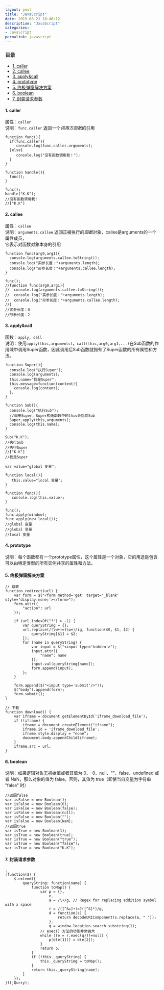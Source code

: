 ```yaml
---
layout: post
title: "JavaScript"
date: 2015-08-21 16:40:12
description: "JavaScript"
categories:
- JavaScript
permalink: javascript
---
```


### 目录
* [1. caller](#1-caller)
* [2. callee](#2-callee)
* [3. apply&call](#3-applycall)
* [4. prototype](#4-prototype)
* [5. 终极弹窗解决方案](#5-终极弹窗解决方案)
* [6. boolean](#6-boolean)
* [7. 封装请求参数](#7-封装请求参数)

#### 1. caller
属性：`caller`  
说明：`func.caller` 返回一个*调用方函数*的引用

```vim
function func(){
  if(func.caller){
     console.log(func.caller.arguments);
  }else{
     console.log("没有函数调用我！");
  }
}

function handle(){
  func();
}

func();
handle("K.K");
//没有函数调用我！
//["K.K"]
```
#### 2. callee
属性：`callee`  
说明：`arguments.callee` 返回正被执行的*函数*对象，callee是arguments的一个属性成员，  
它表示对函数对象本身的引用

```vim
function func(arg0,arg1){
  console.log(arguments.callee.toString());
  console.log("实参长度："+arguments.length);
  console.log("形参长度："+arguments.callee.length);
}

func();
//function func(arg0,arg1){
//  console.log(arguments.callee.toString());
//  console.log("实参长度："+arguments.length);
//  console.log("形参长度："+arguments.callee.length);
//}
//实参长度：0
//形参长度：2
```
#### 3. apply&call
函数：`apply`，`call`  
说明：使用`apply(this,arguments)`，`call(this,arg0,arg1,...)`在Sub函数的作用域中调用Super函数，因此调用后Sub函数就拥有了Super函数的所有属性和方法。 

```vim
function Super(){
  console.log("执行Super");
  console.log(arguments);
  this.name="我是Super";
  this.message=function(content){
    console.log(content);
  };
}

function Sub(){
  console.log("执行Sub");
  //调用Super，Super构造函数中的this会指向Sub
  Super.apply(this,arguments);
  console.log(this.name);
}

Sub("K.K");
//执行Sub
//执行Super
//["K.K"]
//我是Super

var value="global 变量";

function local(){
   this.value="local 变量";
}

function func(){
   console.log(this.value);
}

func();
func.apply(window); 
func.apply(new local());
//global 变量
//global 变量
//local 变量
```

#### 4. prototype 
说明：每个函数都有一个prototype属性，这个属性是一个对象，它的用途是包含可以由特定类型的所有实例共享的属性和方法。  

#### 5. 终极弹窗解决方案
```vim  
// 跳转
function redirect(url) {
	var form = $("<form method='get' target='_blank' style='display:none;'></form>");
	form.attr({
		"action": url
	});

	if (url.indexOf("?") > -1) {
		var queryString = {};
		url.replace(/(\w+)=(\w+)/ig, function($0, $1, $2) {
			queryString[$1] = $2;
		});
		for (name in queryString) {
			var input = $("<input type='hidden'>");
			input.attr({
				"name": name
			});
			input.val(queryString[name]);
			form.append(input);
		};
	}

	form.append($("<input type='submit'/>"));
	$("body").append(form);
	form.submit();
}

// 下载
function download() {
	var iframe = document.getElementById('iframe_download_file');
	if (!iframe) {
		iframe = document.createElement("iframe");
		iframe.id = 'iframe_download_file';
		iframe.style.display = "none";
		document.body.appendChild(iframe);
	}
	iframe.src = url;
}
```  

#### 6. boolean  
说明：如果逻辑对象无初始值或者其值为 0、-0、null、""、false、undefined 或者 NaN，那么对象的值为 false。否则，其值为 true（即使当自变量为字符串 "false" 时）  

```vim 
//返回false
var isFalse = new Boolean();
var isFalse = new Boolean(0);
var isFalse = new Boolean(false);
var isFalse = new Boolean(null);
var isFalse = new Boolean("");
var isFalse = new Boolean(NaN);
//返回true
var isTrue = new Boolean(1);
var isTrue = new Boolean(true);
var isTrue = new Boolean("true");
var isTrue = new Boolean("false");
var isTrue = new Boolean("K.K");
```

#### 7. 封装请求参数  
```vim
;
(function($) {
    $.extend({
        queryString: function(name) {
            function toMap() {
                var p = {},
                    e,
                    a = /\+/g, // Regex for replacing addition symbol with a space
                    r = /([^&=]+)=?([^&]*)/g,
                    d = function(s) {
                        return decodeURIComponent(s.replace(a, " "));
                    },
                    q = window.location.search.substring(1);
                // exec() 方法的功能非常强大
                while ((e = r.exec(q))!=null) {
                    p[d(e[1])] = d(e[2]);
                }
                return p;
            }
            if (!this._queryString) {
                this._queryString = toMap();
            }
            return this._queryString[name];
        }
    });
})(jQuery);
```
